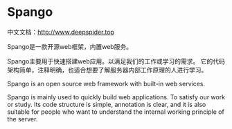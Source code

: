 # Spango

中文文档：http://www.deepspider.top

Spango是一款开源web框架，内置web服务。

Spango主要用于快速搭建web应用。以满足我们的工作或学习的需求。
它的代码架构简单，注释明确，也适合想要了解服务器内部工作原理的人进行学习。


Spango is an open source web framework with built-in web services.

Spango is mainly used to quickly build web applications. To satisfy our work or study.
Its code structure is simple, annotation is clear, and it is also suitable for people who want to understand the internal working principle of the server.
